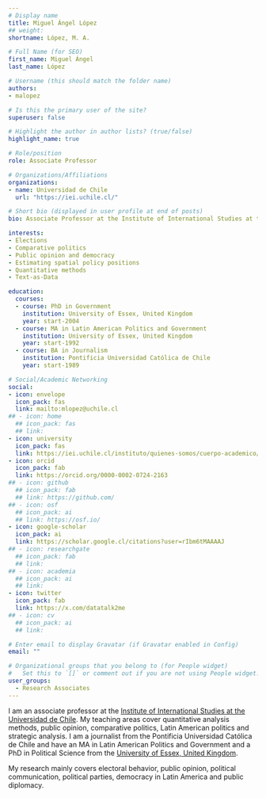 ```yaml
---
# Display name
title: Miguel Ángel López
## weight: 
shortname: López, M. A.

# Full Name (for SEO)
first_name: Miguel Ángel
last_name: López

# Username (this should match the folder name)
authors:
- malopez

# Is this the primary user of the site?
superuser: false

# Highlight the author in author lists? (true/false)
highlight_name: true

# Role/position
role: Associate Professor

# Organizations/Affiliations
organizations:
- name: Universidad de Chile
  url: "https://iei.uchile.cl/"

# Short bio (displayed in user profile at end of posts)
bio: Associate Professor at the Institute of International Studies at the Universidad de Chile. Research Associate in Training Data Lab, Chile.

interests:
- Elections
- Comparative politics
- Public opinion and democracy
- Estimating spatial policy positions
- Quantitative methods
- Text-as-Data

education:
  courses:
  - course: PhD in Government
    institution: University of Essex, United Kingdom
    year: start-2004
  - course: MA in Latin American Politics and Government
    institution: University of Essex, United Kingdom
    year: start-1992
  - course: BA in Journalism
    institution: Pontificia Universidad Católica de Chile
    year: start-1989

# Social/Academic Networking
social:
- icon: envelope
  icon_pack: fas
  link: mailto:mlopez@uchile.cl
## - icon: home
  ## icon_pack: fas
  ## link: 
- icon: university
  icon_pack: fas
  link: https://iei.uchile.cl/instituto/quienes-somos/cuerpo-academico/prof-miguel-angel-lopez-varas
- icon: orcid
  icon_pack: fab
  link: https://orcid.org/0000-0002-0724-2163
## - icon: github
  ## icon_pack: fab
  ## link: https://github.com/
## - icon: osf
  ## icon_pack: ai
  ## link: https://osf.io/
- icon: google-scholar
  icon_pack: ai
  link: https://scholar.google.cl/citations?user=rIbm6tMAAAAJ
## - icon: researchgate
  ## icon_pack: fab
  ## link: 
## - icon: academia
  ## icon_pack: ai
  ## link: 
- icon: twitter
  icon_pack: fab
  link: https://x.com/datatalk2me
## - icon: cv
  ## icon_pack: ai
  ## link: 

# Enter email to display Gravatar (if Gravatar enabled in Config)
email: ""

# Organizational groups that you belong to (for People widget)
#   Set this to `[]` or comment out if you are not using People widget.
user_groups:
  - Research Associates
---
```


I am an associate professor at the [Institute of International Studies at the Universidad de Chile](https://iei.uchile.cl/). My teaching areas cover quantitative analysis methods, public opinion, comparative politics, Latin American politics and strategic analysis. I am a journalist from the Pontificia Universidad Católica de Chile and have an MA in Latin American Politics and Government and a PhD in Political Science from the [University of Essex, United Kingdom](https://www.essex.ac.uk/).

My research mainly covers electoral behavior, public opinion, political communication, political parties, democracy in Latin America and public diplomacy.
